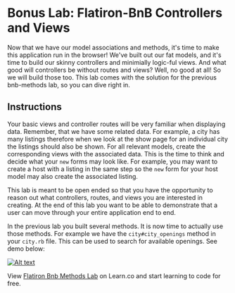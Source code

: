 # Bonus Lab: Flatiron-BnB Controllers and Views

Now that we have our model associations and methods, it's time to make this application run in the browser!  We've built out our fat models, and it's time to build our skinny controllers and minimially logic-ful views.  And what good will controllers be without routes and views?  Well, no good at all!  So we will build those too.  This lab comes with the solution for the previous bnb-methods lab, so you can dive right in.

## Instructions

 Your basic views and controller routes will be very familiar when displaying data. Remember, that we have some related data. For example, a city has many listings therefore when we look at the show page for an individual city the listings should also be shown. For all relevant models, create the corresponding views with the associated data. This is the time to think and decide what your `new` forms may look like. For example, you may want to create a host with a listing in the same step so the `new` form for your host model may also create the associated listing.

This lab is meant to be open ended so that you have the opportunity to reason out what controllers, routes, and views you are interested in creating. At the end of this lab you want to be able to demonstrate that a user can move through your entire application end to end.  

In the previous lab you built several methods. It is now time to actually use those methods. For example we have the `city#city_openings` method in your `city.rb` file. This can be used to search for available openings. See demo below:


[![Alt text](https://img.youtube.com/vi/A-h0x6w-PKo/0.jpg)](https://www.youtube.com/watch?v=A-h0x6w-PKo)


<p data-visibility='hidden'>View <a href='https://learn.co/lessons/flatiron-bnb-methods'>Flatiron Bnb Methods Lab</a> on Learn.co and start learning to code for free.</p>
